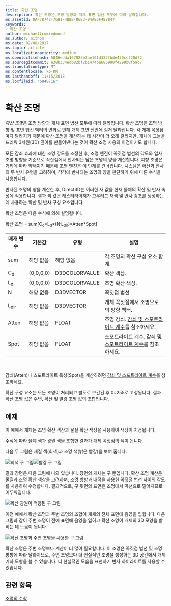 ```yaml
---
title: 확산 조명
description: 확산 조명은 조명 방향과 개체 표면 법선 모두에 따라 달라집니다.
ms.assetid: 8AF78742-76B1-4BBB-86E3-94AE6F48B847
keywords:
- 확산 조명
author: michaelfromredmond
ms.author: mithom
ms.date: 02/08/2017
ms.topic: article
ms.localizationpriority: medium
ms.openlocfilehash: 5846edda167823b7ae161d332fbde450ccf20d72
ms.sourcegitcommit: e38b334edb82bf2b1474ba686990f4299b8f59c7
ms.translationtype: MT
ms.contentlocale: ko-KR
ms.lasthandoff: 11/15/2018
ms.locfileid: "6848716"
---
```

# <a name="diffuse-lighting"></a>확산 조명


*확산 조명*은 조명 방향과 개체 표면 법선 모두에 따라 달라집니다. 확산 조명은 조명 방향 및 표면 법선 벡터의 변화로 인해 개체 표면 전반에 걸쳐 달라집니다. 각 개체 꼭짓점마다 달라지기 때문에 확산 조명을 계산하는 데 시간이 더 오래 걸리지만, 개체에 그늘을 드리워 3차원(3D) 깊이를 만들어낸다는 것이 확산 조명 사용의 이점이기도 합니다.

모든 감쇠 효과에 대한 조명 강도를 조정한 후, 조명 엔진이 꼭짓점 법선의 각도와 입사 조명 방향을 기준으로 꼭짓점에서 반사되는 남은 조명의 양을 계산합니다. 지향 조명은 거리에 따라 약해지기 때문에 조명 엔진은 이 단계를 건너뜁니다. 시스템은 확산과 반사의 두 반사 유형을 고려하며, 각각에 반사되는 조명의 양을 판단하기 위해 다른 수식을 사용합니다.

반사된 조명의 양을 계산한 후, Direct3D는 이러한 새 값을 현재 물체의 확산 및 반사 속성에 적용합니다. 결과 색 값은 래스터라이저가 고우러드 채색 및 반사 강조를 생성하는 데 사용하는 확산 및 반사 구성 요소입니다.

확산 조명은 다음 수식에 의해 설명됩니다.

확산 조명 = sum\[C<sub>d</sub>\*L<sub>d</sub>\*(N<sup>.</sup>L<sub>dir</sub>)\*Atten\*Spot\]

| 매개 변수       | 기본값 | 유형          | 설명                                                                                      |
|-----------------|---------------|---------------|--------------------------------------------------------------------------------------------------|
| sum             | 해당 없음           | 해당 없음           | 각 조명의 확산 구성 요소 합계.                                                     |
| C<sub>d</sub>   | (0,0,0,0)     | D3DCOLORVALUE | 확산 색상.                                                                                   |
| L<sub>d</sub>   | (0,0,0,0)     | D3DCOLORVALUE | 조명 확산 색상.                                                                             |
| N               | 해당 없음           | D3DVECTOR     | 꼭짓점 법선                                                                                    |
| L<sub>dir</sub> | 해당 없음           | D3DVECTOR     | 개체 꼭짓점에서 조명으로의 방향 벡터.                                                |
| Atten           | 해당 없음           | FLOAT         | 조명 감쇠. [감쇠 및 스포트라이트 계수](attenuation-and-spotlight-factor.md)를 참조하세요. |
| Spot            | 해당 없음           | FLOAT         | 스포트라이트 계수. [감쇠 및 스포트라이트 계수](attenuation-and-spotlight-factor.md)를 참조하세요.  |

 

감쇠(Atten)나 스포트라이트 특성(Spot)을 계산하려면 [감쇠 및 스포트라이트 계수](attenuation-and-spotlight-factor.md)를 참조하세요.

확산 구성 요소는 모든 조명이 처리되고 별도로 보간된 후 0~255로 고정됩니다. 결과 확산 조명 값은 주변, 확산 및 발광 조명 값의 조합입니다.

## <a name="span-idexamplespanspan-idexamplespanspan-idexamplespanexample"></a><span id="Example"></span><span id="example"></span><span id="EXAMPLE"></span>예제


이 예에서 개체는 조명 확산 색상과 물질 확산 색상을 사용하여 색상이 지정됩니다.

수식에 따라 물체 색과 광원 색을 조합한 결과가 개체 꼭짓점의 색이 됩니다.

다음 두 그림은 재질 색(회색)과 조명 색(밝은 빨강)을 보여 줍니다.

![회색 구 그림](images/amb1.jpg)![빨강 구 그림](images/lightred.jpg)

결과 장면은 다음 그림에 나와 있습니다. 장면의 개체는 구 뿐입니다. 확산 조명 계산은 물질과 조명 확산 색상을 고려하며, 조명 방향과 내적을 사용한 꼭짓점 법선 사이의 각도를 사용하여 수정합니다. 결과적으로, 구 뒷면의 표면은 조명에서 곡선으로 떨어지므로 어두워집니다.

![확산 광원이 적용된 구 그림](images/lightd.jpg)

이전 예에서 확산 조명과 주변 조명의 조합이 개체의 전체 표면에 음영을 입힙니다. 다음 그림과 같이 주변 조명이 전에 표면에 음영을 입히고 확산 조명이 개체의 3D 모양을 밝히는 데 도움이 됩니다.

![확산 조명과 주변 조명을 사용한 구 그림](images/lightad.jpg)

확산 조명은 주변 조명보다 계산이 더 많이 필요합니다. 이 조명은 꼭짓점 법선 및 조명 방향에 따라 달라지므로, 주변 조명보다 더 현실적인 조명을 생성하는 3D 공간에서 개체 기하 도형을 볼 수 있습니다. 더 현실적인 모습을 표현하기 반사 하이라이트를 사용할 수 있습니다.

## <a name="span-idrelated-topicsspanrelated-topics"></a><span id="related-topics"></span>관련 항목


[조명의 수학](mathematics-of-lighting.md)

 

 




